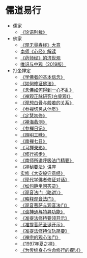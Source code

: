 # 儒道易行

* 儒家
    * [《论语别裁》](儒家/《论语别裁》/《论语别裁》.md)
* 佛家
    * [《观无量寿经》大意](佛家/《观无量寿经大意》/《观无量寿经大意》.md)
    * [南师《心经》解读](佛家/南师《心经》解读/南师《心经》解读.md)
    * [《药师经》的济世观](佛家/《药师经》的济世观/《药师经》的济世观.md)
    * [唯识与中观（2019版）](佛家/唯识与中观（2019版）/唯识与中观（2019版）.md)
* 打坐禅定
    * [《学佛者的基本信念》](打坐禅定/《学佛者的基本信念》/《学佛者的基本信念》.md)
    * [《如何修证佛法》](打坐禅定/《如何修证佛法》/《如何修证佛法》.md)
    * [《念佛如何得到一心不乱》](打坐禅定/《念佛如何得到一心不乱》/《念佛如何得到一心不乱》.md)
    * [《禅观正脉研究(白骨观)》](打坐禅定/《禅观正脉研究(白骨观)》/《禅观正脉研究(白骨观)》.md)
    * [《观想白骨与般若的关系》](打坐禅定/《观想白骨与般若的关系》/《观想白骨与般若的关系》.md)
    * [《参禅切忌从他觅》](打坐禅定/《参禅切忌从他觅》/《参禅切忌从他觅》.md)
    * [《定慧初修》](打坐禅定/《定慧初修》/《定慧初修》.md)
    * [《禅海蠡测》](打坐禅定/《禅海蠡测》/《禅海蠡测》.md)
    * [《参禅日记》](打坐禅定/《参禅日记》/《参禅日记》.md)
    * [《照明三昧》](打坐禅定/《照明三昧》/《照明三昧》.md)
    * [《南禅七日》](打坐禅定/《南禅七日》/《南禅七日》.md)
    * [《习禅录影》](打坐禅定/《习禅录影》/《习禅录影》.md)
    * [《修行初步》](打坐禅定/《修行初步》/《修行初步》.md)
    * [《南师所讲呼吸法门精要》](打坐禅定/《南师所讲呼吸法门精要》/《南师所讲呼吸法门精要》.md)
    * [《禅秘要法》讲座](打坐禅定/《禅秘要法》讲座/《禅秘要法》讲座.md)
    * [实修《大安般守意经》](打坐禅定/实修《大安般守意经》/实修《大安般守意经》.md)
    * [《现代学佛者修证对话》](打坐禅定/《现代学佛者修证对话》/《现代学佛者修证对话》.md)
    * [《如何静坐问答录》](打坐禅定/《如何静坐问答录》/《如何静坐问答录》.md)
    * [《观音法门（略讲）》](打坐禅定/《观音法门（略讲）》/《观音法门（略讲）》.md)
    * [《略释观音法门》](打坐禅定/《略释观音法门》/《略释观音法门》.md)
    * [《观音菩萨与观音法门》](打坐禅定/《观音菩萨与观音法门》/《观音菩萨与观音法门》.md)
    * [《谈神通与特异功能》](打坐禅定/《谈神通与特异功能》/《谈神通与特异功能》.md)
    * [《准提法修持要领开示》](打坐禅定/《准提法修持要领开示》/《准提法修持要领开示》.md)
    * [《准提菩萨圣诞开示》](打坐禅定/《准提菩萨圣诞开示》/《准提菩萨圣诞开示》.md)
    * [《准提法修持仪轨简要》](打坐禅定/《准提法修持仪轨简要》/《准提法修持仪轨简要》.md)
    * [《禅宗的观心法门》](打坐禅定/《禅宗的观心法门》/《禅宗的观心法门》.md)
    * [《1997年夏之禅》](打坐禅定/《1997年夏之禅》/《1997年夏之禅》.md)
    * [《为传统身心性命修行的探讨》](打坐禅定/《为传统身心性命修行的探讨》/《为传统身心性命修行的探讨》.md)
